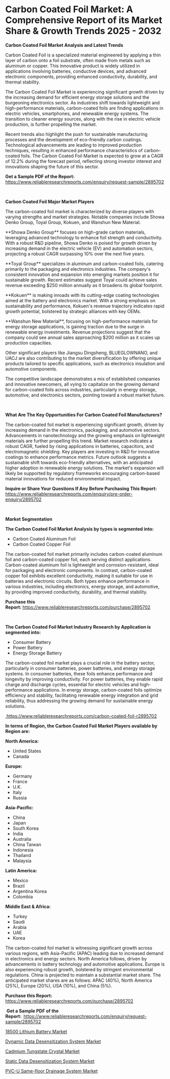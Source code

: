 <p><h1>Carbon Coated Foil Market: A Comprehensive Report of its Market Share & Growth Trends 2025 - 2032</h1></p><p><strong>Carbon Coated Foil Market Analysis and Latest Trends</strong></p>
<p><p>Carbon Coated Foil is a specialized material engineered by applying a thin layer of carbon onto a foil substrate, often made from metals such as aluminum or copper. This innovative product is widely utilized in applications involving batteries, conductive devices, and advanced electronic components, providing enhanced conductivity, durability, and thermal stability.</p><p>The Carbon Coated Foil Market is experiencing significant growth driven by the increasing demand for efficient energy storage solutions and the burgeoning electronics sector. As industries shift towards lightweight and high-performance materials, carbon-coated foils are finding applications in electric vehicles, smartphones, and renewable energy systems. The transition to cleaner energy sources, along with the rise in electric vehicle production, is further propelling the market.</p><p>Recent trends also highlight the push for sustainable manufacturing processes and the development of eco-friendly carbon coatings. Technological advancements are leading to improved production techniques, resulting in enhanced performance characteristics of carbon-coated foils. The Carbon Coated Foil Market is expected to grow at a CAGR of 12.2% during the forecast period, reflecting strong investor interest and innovations shaping the future of this sector.</p></p>
<p><strong>Get a Sample PDF of the Report:&nbsp;</strong> <a href="https://www.reliableresearchreports.com/enquiry/request-sample/2895702?utm_campaign=24&utm_medium=2&utm_source=Github&utm_content=ia&utm_term=15032025&utm_id=carbon-coated-foil">https://www.reliableresearchreports.com/enquiry/request-sample/2895702</a></p>
<p>&nbsp;</p>
<p><strong>Carbon Coated Foil Major Market Players</strong></p>
<p><p>The carbon-coated foil market is characterized by diverse players with varying strengths and market strategies. Notable companies include Showa Denko Group, Toyal Group, Kokuen, and Wanshun New Material. </p><p>**Showa Denko Group** focuses on high-grade carbon materials, leveraging advanced technology to enhance foil strength and conductivity. With a robust R&D pipeline, Showa Denko is poised for growth driven by increasing demand in the electric vehicle (EV) and automation sectors, projecting a robust CAGR surpassing 10% over the next five years.</p><p>**Toyal Group** specializes in aluminum and carbon-coated foils, catering primarily to the packaging and electronics industries. The company's consistent innovation and expansion into emerging markets position it for sustainable growth. Recent estimates suggest Toyal could achieve sales revenue exceeding $250 million annually as it broadens its global footprint.</p><p>**Kokuen** is making inroads with its cutting-edge coating technologies aimed at the battery and electronics market. With a strong emphasis on sustainability and performance, Kokuen's revenue trajectory indicates rapid growth potential, bolstered by strategic alliances with key OEMs.</p><p>**Wanshun New Material**, focusing on high-performance materials for energy storage applications, is gaining traction due to the surge in renewable energy investments. Revenue projections suggest that the company could see annual sales approaching $200 million as it scales up production capacities.</p><p>Other significant players like Jiangsu Dingsheng, BLUEGLOWNANO, and UACJ are also contributing to the market diversification by offering unique products tailored to specific applications, such as electronics insulation and automotive components.</p><p>The competitive landscape demonstrates a mix of established companies and innovative newcomers, all vying to capitalize on the growing demand for carbon-coated foils across industries, particularly in energy storage, automotive, and electronics sectors, pointing toward a robust market future.</p></p>
<p>&nbsp;</p>
<p><strong>What Are The Key Opportunities For Carbon Coated Foil Manufacturers?</strong></p>
<p><p>The carbon-coated foil market is experiencing significant growth, driven by increasing demand in the electronics, packaging, and automotive sectors. Advancements in nanotechnology and the growing emphasis on lightweight materials are further propelling this trend. Market research indicates a robust CAGR, fueled by rising applications in batteries, capacitors, and electromagnetic shielding. Key players are investing in R&D for innovative coatings to enhance performance metrics. Future outlook suggests a sustainable shift towards eco-friendly alternatives, with an anticipated higher adoption in renewable energy solutions. The market's expansion will likely be supported by regulatory frameworks encouraging carbon-based material innovations for reduced environmental impact.</p></p>
<p><strong>Inquire or Share Your Questions If Any Before Purchasing This Report:</strong> <a href="https://www.reliableresearchreports.com/enquiry/pre-order-enquiry/2895702?utm_campaign=24&utm_medium=2&utm_source=Github&utm_content=ia&utm_term=15032025&utm_id=carbon-coated-foil">https://www.reliableresearchreports.com/enquiry/pre-order-enquiry/2895702</a></p>
<p>&nbsp;</p>
<p><strong>Market Segmentation</strong></p>
<p><strong>The Carbon Coated Foil Market Analysis by types is segmented into:</strong></p>
<p><ul><li>Carbon Coated Aluminum Foil</li><li>Carbon Coated Copper Foil</li></ul></p>
<p><p>The carbon-coated foil market primarily includes carbon-coated aluminum foil and carbon-coated copper foil, each serving distinct applications. Carbon-coated aluminum foil is lightweight and corrosion-resistant, ideal for packaging and electronic components. In contrast, carbon-coated copper foil exhibits excellent conductivity, making it suitable for use in batteries and electronic circuits. Both types enhance performance in various industries, including electronics, energy storage, and automotive, by providing improved conductivity, durability, and thermal stability.</p></p>
<p><strong>Purchase this Report:&nbsp;</strong><a href="https://www.reliableresearchreports.com/purchase/2895702?utm_campaign=24&utm_medium=2&utm_source=Github&utm_content=ia&utm_term=15032025&utm_id=carbon-coated-foil">https://www.reliableresearchreports.com/purchase/2895702</a></p>
<p>&nbsp;</p>
<p><strong>The Carbon Coated Foil Market Industry Research by Application is segmented into:</strong></p>
<p><ul><li>Consumer Battery</li><li>Power Battery</li><li>Energy Storage Battery</li></ul></p>
<p><p>The carbon-coated foil market plays a crucial role in the battery sector, particularly in consumer batteries, power batteries, and energy storage systems. In consumer batteries, these foils enhance performance and longevity by improving conductivity. For power batteries, they enable rapid charge and discharge cycles, essential for electric vehicles and high-performance applications. In energy storage, carbon-coated foils optimize efficiency and stability, facilitating renewable energy integration and grid reliability, thus addressing the growing demand for sustainable energy solutions.</p></p>
<p><a href="https://www.reliableresearchreports.com/carbon-coated-foil-r2895702?utm_campaign=24&utm_medium=2&utm_source=Github&utm_content=ia&utm_term=15032025&utm_id=carbon-coated-foil">&nbsp;https://www.reliableresearchreports.com/carbon-coated-foil-r2895702</a></p>
<p><strong>In terms of Region, the Carbon Coated Foil Market Players available by Region are:</strong></p>
<p>
    <p> <strong> North America: </strong>
        <ul>
            <li>United States</li>
            <li>Canada</li>
        </ul>
        </p> 
    <p> <strong> Europe: </strong>
        <ul>
            <li>Germany</li>
            <li>France</li>
            <li>U.K.</li>
            <li>Italy</li>
            <li>Russia</li>
        </ul>
        </p> 
    <p> <strong> Asia-Pacific: </strong>
        <ul>
            <li>China</li>
            <li>Japan</li>
            <li>South Korea</li>
            <li>India</li>
            <li>Australia</li>
            <li>China Taiwan</li>
            <li>Indonesia</li>
            <li>Thailand</li>
            <li>Malaysia</li>
        </ul>
        </p> 
    <p> <strong> Latin America: </strong>
        <ul>
            <li>Mexico</li>
            <li>Brazil</li>
            <li>Argentina Korea</li>
            <li>Colombia</li>
        </ul>
        </p> 
    <p> <strong> Middle East & Africa: </strong>
        <ul>
            <li>Turkey</li>
            <li>Saudi</li>
            <li>Arabia</li>
            <li>UAE</li>
            <li>Korea</li>
        </ul>
    </p>
    </p>
<p><p>The carbon-coated foil market is witnessing significant growth across various regions, with Asia-Pacific (APAC) leading due to increased demand in electronics and energy sectors. North America follows, driven by advancements in battery technology and automotive applications. Europe is also experiencing robust growth, bolstered by stringent environmental regulations. China is projected to maintain a substantial market share. The anticipated market shares are as follows: APAC (40%), North America (25%), Europe (20%), USA (10%), and China (5%).</p></p>
<p><strong>Purchase this Report: </strong><a href="https://www.reliableresearchreports.com/purchase/2895702?utm_campaign=24&utm_medium=2&utm_source=Github&utm_content=ia&utm_term=15032025&utm_id=carbon-coated-foil">https://www.reliableresearchreports.com/purchase/2895702</a></p>
<p>&nbsp;<strong>Get a Sample PDF of the Report:&nbsp;&nbsp;</strong><a href="https://www.reliableresearchreports.com/enquiry/request-sample/2895702?utm_campaign=24&utm_medium=2&utm_source=Github&utm_content=ia&utm_term=15032025&utm_id=carbon-coated-foil">https://www.reliableresearchreports.com/enquiry/request-sample/2895702</a></p>
<p><strong></strong></p>
<p><p><a href="https://github.com/cezilfinerv9/Market-Research-Report-List-1/blob/main/18500-lithium-battery-market.md?utm_campaign=24&utm_medium=2&utm_source=Github&utm_content=ia&utm_term=15032025&utm_id=carbon-coated-foil">18500 Lithium Battery Market</a></p><p><a href="https://github.com/jenevycachat/Market-Research-Report-List-1/blob/main/dynamic-data-desensitization-system-market.md?utm_campaign=24&utm_medium=2&utm_source=Github&utm_content=ia&utm_term=15032025&utm_id=carbon-coated-foil">Dynamic Data Desensitization System Market</a></p><p><a href="https://github.com/lelkohydesyj/Market-Research-Report-List-1/blob/main/cadmium-tungstate-crystal-market.md?utm_campaign=24&utm_medium=2&utm_source=Github&utm_content=ia&utm_term=15032025&utm_id=carbon-coated-foil">Cadmium Tungstate Crystal Market</a></p><p><a href="https://github.com/cachaskluwe/Market-Research-Report-List-1/blob/main/static-data-desensitization-system-market.md?utm_campaign=24&utm_medium=2&utm_source=Github&utm_content=ia&utm_term=15032025&utm_id=carbon-coated-foil">Static Data Desensitization System Market</a></p><p><a href="https://github.com/thanenegenqa/Market-Research-Report-List-1/blob/main/pvc-u-same-floor-drainage-system-market.md?utm_campaign=24&utm_medium=2&utm_source=Github&utm_content=ia&utm_term=15032025&utm_id=carbon-coated-foil">PVC-U Same-floor Drainage System Market</a></p></p>